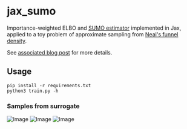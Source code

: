 # jax_sumo
Importance-weighted ELBO and [SUMO estimator](https://openreview.net/pdf?id=SylkYeHtwr) implemented in Jax, applied to a toy problem of approximate sampling from [Neal's funnel density](https://projecteuclid.org/euclid.aos/1056562461). 

See [associated blog post](https://justin-tan.github.io/blog/2020/06/20/Intuitive-Importance-Weighted-ELBO-Bounds) for more details.

## Usage
```
pip install -r requirements.txt
python3 train.py -h
```

### Samples from surrogate
![Image](/assets/plots/density_0.png)
![Image](/assets/plots/density_20000.png)
![Image](/assets/plots/density_50000.png)